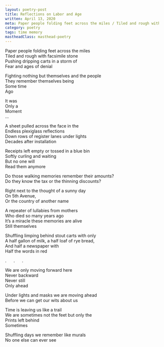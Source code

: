 ```yaml
---
layout: poetry-post
title: Reflections on Labor and Age
written: April 13, 2020
meta: Paper people folding feet across the miles / Tiled and rough with facsimile stone
category: poetry
tags: time memory
mastheadClass: masthead-poetry
---
```


Paper people folding feet across the miles <br>
Tiled and rough with facsimile stone <br>
Pushing dripping carts in a storm of <br>
Fear and ages of denial

Fighting nothing but themselves and the people <br>
They remember themselves being <br>
Some time <br>
Ago

It was <br>
Only a <br>
Moment <br>
...

A sheet pulled across the face in the <br>
Endless plexiglass reflections <br>
Down rows of register lanes under lights <br>
Decades after installation

Receipts left empty or tossed in a blue bin <br>
Softly curling and waiting <br>
But no one will <br>
Read them anymore

Do those walking memories remember their amounts? <br>
Do they know the tax or the thinning discounts?

Right next to the thought of a sunny day <br>
On 5th Avenue, <br>
Or the country of another name

A repeater of lullabies from mothers <br>
Who died so many years ago <br>
It’s a miracle these memories are alive <br>
Still themselves

Shuffling limping behind stout carts with only <br>
A half gallon of milk, a half loaf of rye bread, <br>
And half a newspaper with <br>
Half the words in red

.      .      .

We are only moving forward here <br>
Never backward <br>
Never still <br>
Only ahead

Under lights and masks we are moving ahead <br>
Before we can get our wits about us

Time is leaving us like a trail <br>
We are sometimes not the feet but only the <br>
Prints left behind <br>
Sometimes

Shuffling days we remember like murals <br>
No one else can ever see
